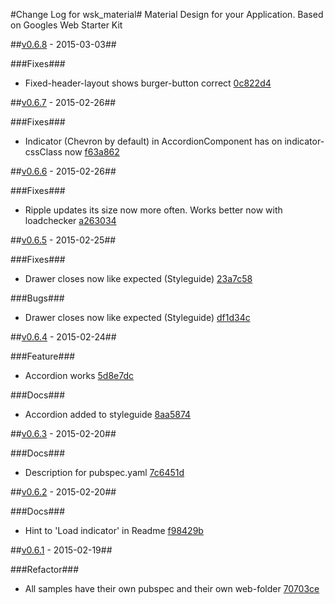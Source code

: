 #Change Log for wsk_material#
Material Design for your Application. Based on Googles Web Starter Kit

##[v0.6.8](http://github.com/mikemitterer/dart-wsk-material/compare/v0.6.7...v0.6.8) - 2015-03-03##

###Fixes###
* Fixed-header-layout shows burger-button correct [0c822d4](http://github.com/mikemitterer/dart-wsk-material/commit/0c822d492412df5194b07f2ae03da103fd5762c8)

##[v0.6.7](http://github.com/mikemitterer/dart-wsk-material/compare/v0.6.6...v0.6.7) - 2015-02-26##

###Fixes###
* Indicator (Chevron by default) in AccordionComponent has on indicator-cssClass now [f63a862](http://github.com/mikemitterer/dart-wsk-material/commit/f63a862fff3339be1db24041febdca99c1b2cb45)

##[v0.6.6](http://github.com/mikemitterer/dart-wsk-material/compare/v0.6.5...v0.6.6) - 2015-02-26##

###Fixes###
* Ripple updates its size now more often. Works better now with loadchecker [a263034](http://github.com/mikemitterer/dart-wsk-material/commit/a263034f8857b29ab4c38f53b5497ca73c0d5c0b)

##[v0.6.5](http://github.com/mikemitterer/dart-wsk-material/compare/v0.6.4...v0.6.5) - 2015-02-25##

###Fixes###
* Drawer closes now like expected (Styleguide) [23a7c58](http://github.com/mikemitterer/dart-wsk-material/commit/23a7c58f49dda390205ef6cb5a3e431054187fda)

###Bugs###
* Drawer closes now like expected (Styleguide) [df1d34c](http://github.com/mikemitterer/dart-wsk-material/commit/df1d34cf2a5e45a062010f88bf69d0f4fef722b8)

##[v0.6.4](http://github.com/mikemitterer/dart-wsk-material/compare/v0.6.3...v0.6.4) - 2015-02-24##

###Feature###
* Accordion works [5d8e7dc](http://github.com/mikemitterer/dart-wsk-material/commit/5d8e7dc965aeec88bc2b2869aa98542297b8a4de)

###Docs###
* Accordion added to styleguide [8aa5874](http://github.com/mikemitterer/dart-wsk-material/commit/8aa587452bc850777f0d2ea46cfe01c608c3eb95)

##[v0.6.3](http://github.com/mikemitterer/dart-wsk-material/compare/v0.6.2...v0.6.3) - 2015-02-20##

###Docs###
* Description for pubspec.yaml [7c6451d](http://github.com/mikemitterer/dart-wsk-material/commit/7c6451d5df3c1a9b0b3fdcc9cad74d03828c1548)

##[v0.6.2](http://github.com/mikemitterer/dart-wsk-material/compare/v0.6.1...v0.6.2) - 2015-02-20##

###Docs###
* Hint to 'Load indicator' in Readme [f98429b](http://github.com/mikemitterer/dart-wsk-material/commit/f98429bc61b9c87261b56283bb8034debdaca919)

##[v0.6.1](http://github.com/mikemitterer/dart-wsk-material/compare/v0.6.0...v0.6.1) - 2015-02-19##

###Refactor###
* All samples have their own pubspec and their own web-folder [70703ce](http://github.com/mikemitterer/dart-wsk-material/commit/70703ce8438cf3251a2831e112f2fed82cbac1c4)
